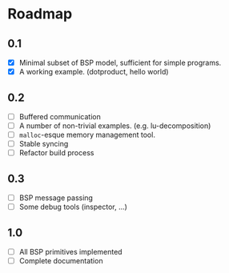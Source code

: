 # Roadmap

## 0.1

* [x] Minimal subset of BSP model, sufficient for simple programs.
* [x] A working example. (dotproduct, hello world)

## 0.2
* [ ] Buffered communication
* [ ] A number of non-trivial examples. (e.g. lu-decomposition)
* [ ] `malloc`-esque memory management tool.
* [ ] Stable syncing
* [ ] Refactor build process 

## 0.3
* [ ] BSP message passing
* [ ] Some debug tools (inspector, ...)

## 1.0
* [ ] All BSP primitives implemented
* [ ] Complete documentation
